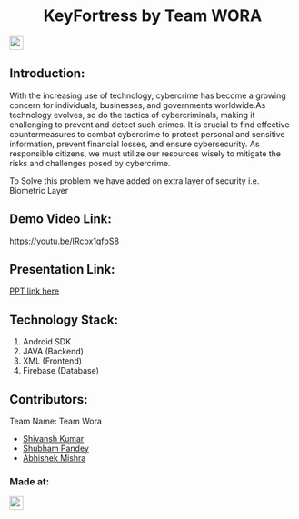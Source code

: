<h1 align="center">KeyFortress by Team WORA</h1>
<p align="center">
</p>

<a href="https://hack36.com"> <img src="https://i.postimg.cc/RFFWF4vg/built-at-hack.jpg" height=24px> </a>


## Introduction:
With the increasing use of technology, cybercrime has become a growing concern for individuals, businesses, and governments worldwide.As technology evolves, so do the tactics of cybercriminals, making it challenging to prevent and detect such crimes. It is crucial to find effective countermeasures to combat cybercrime to protect personal and sensitive information, prevent financial losses, and ensure cybersecurity. As responsible citizens, we must utilize our resources wisely to mitigate the risks and challenges posed by cybercrime.

To Solve this problem we have added on extra layer of security i.e. Biometric Layer
 
## Demo Video Link:
  <a href="https://youtu.be/IRcbx1qfpS8">https://youtu.be/IRcbx1qfpS8</a>
 
## Presentation Link:
  <a href="https://www.canva.com/design/DAFeL9kAmVs/eLGgHlJGtpiKFAKnobdA6w/view?utm_content=DAFeL9kAmVs&utm_campaign=designshare&utm_medium=link2&utm_source=sharebutton"> PPT link here </a>
 

## Technology Stack:
  1) Android SDK
  2) JAVA (Backend)
  3) XML (Frontend)
  4) Firebase (Database)
 

## Contributors:

Team Name: Team Wora

* [Shivansh Kumar](https://github.com/codeXstalker)
* [Shubham Pandey](https://github.com/shubh4122)
* [Abhishek Mishra](https://github.com/mishra-abhii)


### Made at:
<a href="https://hack36.com"> <img src="https://i.postimg.cc/RFFWF4vg/built-at-hack.jpg" height=24px> </a>
